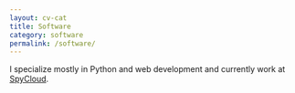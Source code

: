 ```yaml
---
layout: cv-cat
title: Software
category: software
permalink: /software/
---
```


I specialize mostly in Python and web development and currently work at [SpyCloud](https://spycloud.com).
